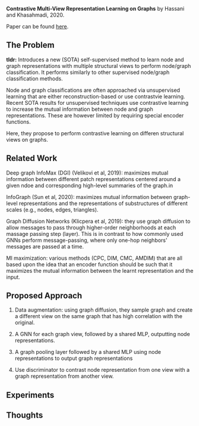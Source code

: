 **Contrastive Multi-View Representation Learning on Graphs** by Hassani and Khasahmadi, 2020.

Paper can be found [here](https://arxiv.org/pdf/2006.05582.pdf).

## The Problem
**tldr:** Introduces a new (SOTA) self-supervised method to learn node and graph representations 
with multiple structural views to perform node/graph classification. It performs similarly to other supervised node/graph classification methods.

Node and graph classifications are often approached via unsupervised learning that are either reconstruction-based or use contrastvie learning.
Recent SOTA results for unsupervised techniques use contrastive learning to increase the mutual information between node and graph representations.
These are however limited by requiring special encoder functions.

Here, they propose to perform contrastive learning on differen structural views on graphs.

## Related Work

Deep graph InfoMax (DGI) (Velikovi et al, 2019): maximizes mutual information between
different patch representations centered around a given ndoe and corresponding high-level summaries of the graph.in

InfoGraph (Sun et al, 2020): maximizes mutual information between graph-level representations and the
representations of substructures of different scales (e.g., nodes, edges, triangles).

Graph Diffusion Networks (Klicpera et al, 2019): they use graph diffusion to allow messages to pass through higher-order neighborhoods at each massage passing step (layer).
This is in contrast to how commonly used GNNs perform message-passing, where only one-hop neighbors' messages are passed at a time.

MI maximization: various methods (CPC, DIM, CMC, AMDIM) that are all based upon the idea that an encoder function should be such that it maximizes the mutual information between the learnt representation and the input.

## Proposed Approach

1. Data augmentation: using graph diffusion, they sample graph and create a different view on the same graph that has high correlation with the original.

2. A GNN for each graph view, followed by a shared MLP, outputting node representations.

3. A graph pooling layer followed by a shared MLP using node representations to output graph representations

4. Use discriminator to contrast node representation from one view with a graph representation from another view.

## Experiments

## Thoughts
